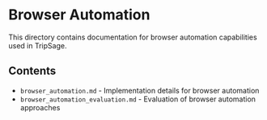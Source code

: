 # Browser Automation

This directory contains documentation for browser automation capabilities used in TripSage.

## Contents

- `browser_automation.md` - Implementation details for browser automation
- `browser_automation_evaluation.md` - Evaluation of browser automation approaches
